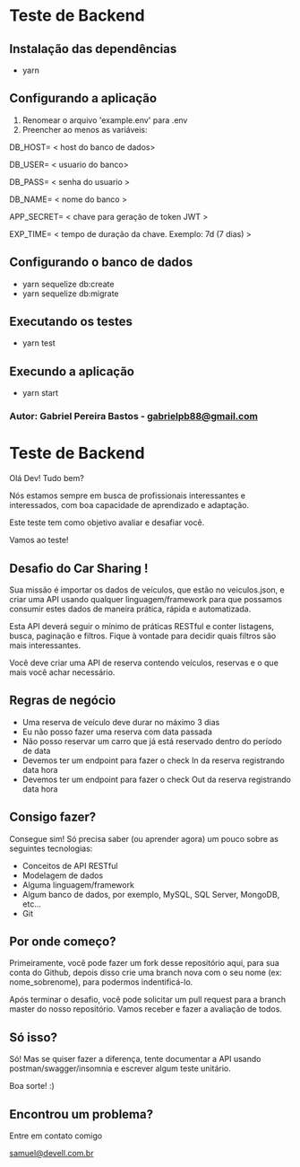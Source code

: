 # Teste de Backend

## Instalação das dependências
 - yarn

## Configurando a aplicação
 1.  Renomear o arquivo 'example.env' para .env
 2. Preencher ao menos as variáveis:

DB_HOST= < host do banco de dados>

DB_USER= < usuario do banco>

DB_PASS= < senha do usuario >

DB_NAME= < nome do banco >

APP_SECRET= < chave para geração de token JWT >

EXP_TIME= < tempo de duração da chave. Exemplo: 7d (7 dias) >

## Configurando o banco de dados
 - yarn sequelize db:create
 - yarn sequelize db:migrate

## Executando os testes
 - yarn test

## Execundo a aplicação
 - yarn start


### Autor: Gabriel Pereira Bastos - gabrielpb88@gmail.com

# Teste de Backend

Olá Dev! Tudo bem?

Nós estamos sempre em busca de profissionais interessantes e interessados, com boa capacidade de aprendizado e adaptação.

Este teste tem como objetivo avaliar e desafiar você. 

Vamos ao teste!

## Desafio do Car Sharing !

Sua missão é importar os dados de veículos, que estão no veiculos.json, e criar uma API usando qualquer linguagem/framework para que possamos consumir estes dados de maneira prática, rápida e automatizada.

Esta API deverá seguir o mínimo de práticas RESTful e conter listagens, busca, paginação e filtros. Fique à vontade para decidir quais filtros são mais interessantes.

Você deve criar uma API de reserva contendo veículos, reservas e o que mais você achar necessário.

## Regras de negócio
- Uma reserva de veículo deve durar no máximo 3 dias
- Eu não posso fazer uma reserva com data passada
- Não posso reservar um carro que já está reservado dentro do período de data
- Devemos ter um endpoint para fazer o check In da reserva registrando data hora
- Devemos ter um endpoint para fazer o check Out da reserva registrando data hora


## Consigo fazer?

Consegue sim! Só precisa saber (ou aprender agora) um pouco sobre as seguintes tecnologias:
- Conceitos de API RESTful
- Modelagem de dados
- Alguma linguagem/framework
- Algum banco de dados, por exemplo, MySQL, SQL Server, MongoDB, etc...
- Git

## Por onde começo?

Primeiramente, você pode fazer um fork desse repositório aqui, para sua conta do Github, depois disso crie uma branch nova com o seu nome (ex: nome_sobrenome), para podermos indentificá-lo.

Após terminar o desafio, você pode solicitar um pull request para a branch master do nosso repositório. Vamos receber e fazer a avaliação de todos.

## Só isso?

Só! Mas se quiser fazer a diferença, tente documentar a API usando postman/swagger/insomnia e escrever algum teste unitário.

Boa sorte! :)

## Encontrou um problema?

Entre em contato comigo


samuel@devell.com.br